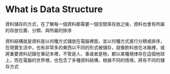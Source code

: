 # What is Data Structure

資料儲存的方式，在了解每一個資料都需要一個空間來存放之後，資料也會有所屬的存放位置、分類、與所屬的排序

資料結構就是資料是以何種方式儲放在電腦裡面，並以何種方式進行分類或排序，在現實生活中，也有非常多的東西以不同的形式被儲存，就像飲料放在冰箱裡，或將重要資料記錄在筆記本裡，不管是人、事或者是物，都以某種規律存在這個地球上，而在電腦的世界裡，也包含了多種資料結構，根據不同的情境，將有不同的儲存方式
